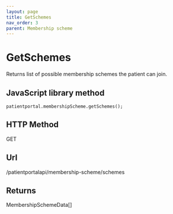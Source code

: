 ```yaml
---
layout: page
title: GetSchemes
nav_order: 3
parent: Membership scheme
---
```


# GetSchemes

Returns list of possible membership schemes the patient can join.

## JavaScript library method

```
patientportal.membershipScheme.getSchemes();
```

## HTTP Method

GET

## ****Url****

/patientportalapi/membership-scheme/schemes

## Returns

MembershipSchemeData\[\]

